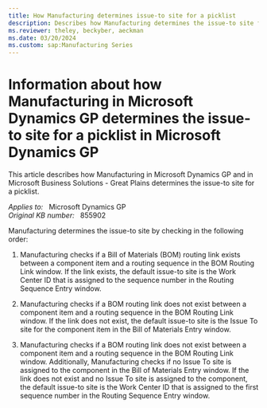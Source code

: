 ```yaml
---
title: How Manufacturing determines issue-to site for a picklist
description: Describes how Manufacturing determines the issue-to site for a picklist.
ms.reviewer: theley, beckyber, aeckman
ms.date: 03/20/2024
ms.custom: sap:Manufacturing Series
---
```

# Information about how Manufacturing in Microsoft Dynamics GP determines the issue-to site for a picklist in Microsoft Dynamics GP

This article describes how Manufacturing in Microsoft Dynamics GP and in Microsoft Business Solutions - Great Plains determines the issue-to site for a picklist.

_Applies to:_ &nbsp; Microsoft Dynamics GP  
_Original KB number:_ &nbsp; 855902

Manufacturing determines the issue-to site by checking in the following order:

1. Manufacturing checks if a Bill of Materials (BOM) routing link exists between a component item and a routing sequence in the BOM Routing Link window. If the link exists, the default issue-to site is the Work Center ID that is assigned to the sequence number in the Routing Sequence Entry window.

2. Manufacturing checks if a BOM routing link does not exist between a component item and a routing sequence in the BOM Routing Link window. If the link does not exist, the default issue-to site is the Issue To site for the component item in the Bill of Materials Entry window.

3. Manufacturing checks if a BOM routing link does not exist between a component item and a routing sequence in the BOM Routing Link window. Additionally, Manufacturing checks if no Issue To site is assigned to the component in the Bill of Materials Entry window. If the link does not exist and no Issue To site is assigned to the component, the default issue-to site is the Work Center ID that is assigned to the first sequence number in the Routing Sequence Entry window.
